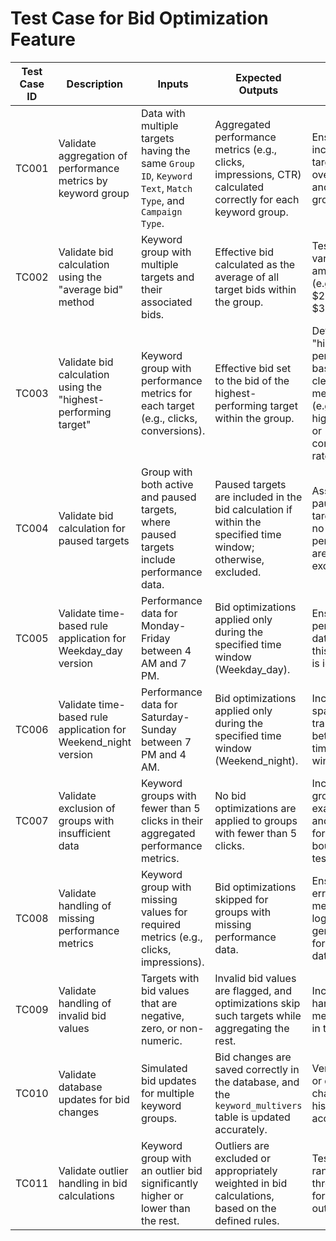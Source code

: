 # Test Case for Bid Optimization Feature

| **Test Case ID** | **Description** | **Inputs** | **Expected Outputs** | **Notes** |
| ---------------- | --------------- | ---------- | -------------------- | --------- |
| TC001 | Validate aggregation of performance metrics by keyword group | Data with multiple targets having the same `Group ID`, `Keyword Text`, `Match Type`, and `Campaign Type`. | Aggregated performance metrics (e.g., clicks, impressions, CTR) calculated correctly for each keyword group. | Ensure data includes targets with overlapping and unique group IDs. |
| TC002 | Validate bid calculation using the "average bid" method | Keyword group with multiple targets and their associated bids. | Effective bid calculated as the average of all target bids within the group. | Test with varied bid amounts (e.g., $1.50, $2.00, $3.00).  |
| TC003 | Validate bid calculation using the "highest-performing target" | Keyword group with performance metrics for each target (e.g., clicks, conversions). | Effective bid set to the bid of the highest-performing target within the group. | Define "highest-performing" based on clear metrics (e.g., highest CTR or conversion rate). |
| TC004 | Validate bid calculation for paused targets | Group with both active and paused targets, where paused targets include performance data. | Paused targets are included in the bid calculation if within the specified time window; otherwise, excluded. | Assume paused targets with no recent performance are excluded.                                          |
| TC005 | Validate time-based rule application for Weekday_day version   | Performance data for Monday-Friday between 4 AM and 7 PM. | Bid optimizations applied only during the specified time window (Weekday_day). | Ensure performance data outside this window is ignored. |
| TC006 | Validate time-based rule application for Weekend_night version | Performance data for Saturday-Sunday between 7 PM and 4 AM. | Bid optimizations applied only during the specified time window (Weekend_night). | Include data spanning transitions between time windows. |
| TC007 | Validate exclusion of groups with insufficient data | Keyword groups with fewer than 5 clicks in their aggregated performance metrics. | No bid optimizations are applied to groups with fewer than 5 clicks. | Include groups with exactly 4 and 5 clicks for boundary testing. |
| TC008 | Validate handling of missing performance metrics | Keyword group with missing values for required metrics (e.g., clicks, impressions). | Bid optimizations skipped for groups with missing performance data. | Ensure clear error messages or logs are generated for missing data. |
| TC009 | Validate handling of invalid bid values | Targets with bid values that are negative, zero, or non-numeric. | Invalid bid values are flagged, and optimizations skip such targets while aggregating the rest. | Include error handling mechanisms in the test. |
| TC010 | Validate database updates for bid changes | Simulated bid updates for multiple keyword groups. | Bid changes are saved correctly in the database, and the `keyword_multivers` table is updated accurately. | Verify logs or database change history for accuracy. |
| TC011 | Validate outlier handling in bid calculations | Keyword group with an outlier bid significantly higher or lower than the rest. | Outliers are excluded or appropriately weighted in bid calculations, based on the defined rules. | Test with a range of thresholds for defining outliers. |
